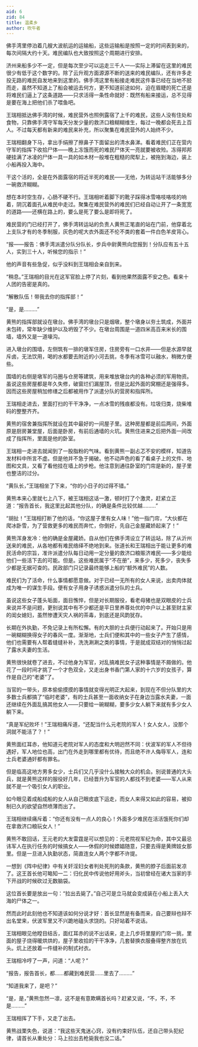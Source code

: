 ```yaml
---
aid: 6
zid: 84
title: 温柔乡
author: 吹牛者
---
```


佛手湾里停泊着几艘大波航运的运输船，这些运输船是按照一定的时间表到来的，每次间隔大约十天。难民编队也大致按照这个周期进行安排。

济州来船多少不一定，但是每次至少可以运走三千人一—实际上滞留在这里的难民很少有低于这个数字的。除了云升观方面源源不断的送来的难民编队，还有许多走投无路的难民自发地来到这里的。佛手湾这里有船接走难民这件事已经在当地不胫而走，虽然不知道上了船会被运去何方，更不知道前途如何，迫在眉睫的死亡还是将难民们逼上了这条道路——只求活得一条性命就好：既然有船来接运，总不见得是要在海上把他们杀了喂鱼吧。

王瑞相抵达佛手湾的时候，难民营外也照例露宿了上千的难民，这些人没有住处和食物，只靠佛手湾守军每天分发少量的救济口粮糊糊维生，每过一晚都会死去上百人。不过每天都有新来的难民来补充，所以聚集在难民营外的人始终不少。

王瑞相翻身下马，拿出手绢擦了擦鼻子下面留出的清水鼻涕。看着难民们正在营内守军的指挥下收拾尸体——晚上冻饿而死的难民尸体天一亮就要被收殓。冻得邦邦硬挂满了冰凌的尸体一具一具的如木材一般堆在粗糙的爬犁上，被拖到海边，装上小船再投入海中。

干这个活的，全是在外面露宿的将近半死的难民——无他，为转运站干活能够多分一碗救济糊糊。

想在本时空生存，心肠不硬不行。王瑞相听着脚下的靴子踩得冰雪咯吱咯吱的响着，阴沉着面孔从难民中走过。聚集在难民营外的难民们已经自动让开了一条宽宽的道路——还横在路上的，要么是死了要么是即将死了。

难民营的门已经打开了，佛手湾转运站的负责人黄熊正笔直的站在门前，他穿着北上支队才有的冬季制服，灰色的呢大衣外面还不伦不类的套着一件白色羊皮背心。

“报——报告：佛手湾派遣分队分队长，步兵中尉黄熊向您报到！分队应有五十五人，实到三十人，听候您的指示！”

他的声音有些急促，似乎没料到王瑞相会亲自到来。

“稍息。”王瑞相的目光在这军官脸上停了片刻，看到他果然面露不安之色。看来十人团的告密是真的。

“解散队伍！带我去你的指挥部！”

“是，是………”

黄熊的指挥部就设在墩台。佛手湾的墩台只是烟墩，整个墩身以夯土筑成，外面并未包砖，常年缺少维护以及坍毁了不少。在墩台周围是一道四米高百来米长的围墙，墙外又是一道壕沟。

进入墩台的围墙，左侧筑有一排的墩军住房，住房旁有一口水井——但是水源早就斥卤，无法饮用，喝的水都要去附近的小河去挑，冬季有冰雪可以融水，稍微方便些。

围墙的右侧是墩军的马圈与仓房等建筑，用来堆放墩台内的各种必须的军用物资。虽说这些房屋都是年久失修，破窗烂们漏屋顶，但是比起外面的窝棚还是强得多。因而这些房屋稍加修缮之后都被用作了派遣分队的营房和指挥所。

王瑞相走进去，里面打扫的干干净净，一点冰雪的残痕都没有。垃圾归类，烧柴堆码的整整齐齐。

黄熊的宿舍兼指挥所就设在其中最好的一间屋子里。这种房屋都是前后两间，外面原是厨房兼堂屋，后面是卧房，有前后通墙的火坑。黄熊住进来之后把外面一间改成了指挥所，里面是他的卧室。

王瑞相一走进去就闻到了一股脂粉的气味。看到黄熊一副忐忑不安的模样，知道告发材料中所言不虚。但是他并不急于揭破。他不动声色的看了看桌子上的文件、地图和文具，又看了看他挂在墙上的步枪。他注意到通往卧室的门帘是新的，屋子里也整洁的过分。

“黄队长，”王瑞相坐了下来，“你的小日子的过得不错。”

黄熊本来心里就七上八下，被王瑞相这话一激，顿时打了个激灵，赶紧立正道：“报告首长，我这里比起其他分队，的确是条件比较优越………”

“胡扯！”王瑞相打断了他的话，“你这屋子里有女人味！”他一指门帘，“大伙都在爬冰卧雪，为了营救更多的难民而奔忙，你倒好，先自己金屋藏娇起来了！”

黄熊浑身发冷：他的确是金屋藏娇。自从他们在佛手湾设立了转运站，除了从沂州送来的难民，从各地都有难民络绎不绝地到来。张道长和王瑞相出于能让更多的难民活命的宗旨，准许派遣分队每日动用一定分量的救济口粮赈济难民——多少能给他们一些活下去的可能。但是。这些难民属于“不在册”，来多少，死多少，丧失多少都是无据可查的。民政部门只记录最终能够上船的“额外难民”的人数。

难民们为了活命，什么事情都愿意做。对于已经一无所有的女人来说，出卖肉体就成为唯一的谋生手段。便有女子用身子诱惑派遣分队的士兵。

虽说这些女子蓬头垢面，面目憔悴，但是对长期服役，看老母猪也是双眼皮的士兵来说并不是问题，更别说其中有不少都还是平日里养尊处优的中户以上甚至财主家的闺女媳妇，虽然惨遭天灾人祸的茶毒，到底还是风韵犹存。

长期在外执勤，不免记录上有所松懈。有的大胆的士兵便行动起来了。开始只是用一碗糊糊换得女子的春风一度。渐渐地，士兵们便和其中的一些女子产生了感情，他们也需要有人帮着缝缝补补，洗洗涮涮之类的事情，于是就成双结对的悄悄过起了露水夫妻的生活。

黄熊很快就卷了进去，不过他身为军官，对乱搞难民女子这种事情是不屑做的。他花了一段时间才挑了一个才色双全，又走出身书香门第人家的十六岁的女孩子，算作是自己的“老婆”了。

当官的一带头，原本偷偷摸摸的事情就变得光明正大起来，到现在不但分队里的大多数士兵都搞了“临时老婆”，有的士兵甚至一面收纳女子在身边当露水夫妻，一面还继续在外面乱搞其他女人——只要给一碗糊糊，要多少女人躺下来就有多少女人躺下来。

“真是军纪败坏！”王瑞相痛斥道，“还配当什么元老院的军人！女人女人，没那个洞就不能活了？！”

黄熊面红耳赤，他知道元老院对军人的态度和大明迥然不同：伏波军的军人不但待遇好，军人地位也高，出门在外走到哪里都有优待，而且绝不许人侮辱军人，连和士兵老婆通奸都有罪名。

但是临高这地方男多女少，士兵们又几乎没什么接触大众的机会。别说普通的大头兵，就是黄熊这样的服役好几年，已经晋升为军官的人都找不到老婆——军人从来就不是一个吸引女人的职业。

如今眼见着成船成船的女人从自己眼皮底下运走，而女人来得又如此的容易，被抑制已久的欲望自然喷薄而出了。

王瑞相继续痛斥着：“你还有没有一点人的良心！外面多少难民在活活饿死你们却在拿救济口粮玩女人！”

黄熊不敢回话，王元老的大发雷霆是可以想见的：元老院视军纪为命，其中又最忌讳军人在执行任务的时候搞女人——休假的时候嫖娼随意，只要去得是黄牌妓女那里。但是一旦进入执勤状态，简直连女人两个字都不许提。

一想到《阵中纪律》中有关奸淫妇女者判处死刑的条款，黄熊的脖子后面前发凉了。这王首长他可略知一二：归化民中传说他好用斧头，当初曾经在诸大当家的手下开战的时候砍过无数脑袋。

这位首长要是放出一句：“拉出去毙了。”自己可是立马就会变成装在小船上丢入大海的尸体之一。

然而此时此刻他也不知道该如何分说才好：首长显然是有备而来，自己要辩也辩不出名堂来，伏波军里又不兴跪地磕头求饶的。只好站着不说话。

王瑞相眼见他瞠目结舌，面红耳赤的说不出话来，走上几步将里屋的门帘一挑，里面的屋子烧得暖烘烘的，屋子里收拾的干干净净，几套替换衣服叠得整齐放在炕头。炕上还放着一件缝补的制式衬衣。

王瑞相冷哼了一声，问道：“人呢？”

“报告，报告首长，都……都藏到难民营……里去了………”

“知道我来了，是吧？”

“是，是，”黄熊忽然一凛，这不是有意欺瞒首长吗？赶紧又说，“不，不，不是………”

王瑞相挥了下手，又走了出去。

黄熊战栗失色，说道：“我这些天鬼迷心窍，没有约束好队伍，还自己带头犯纪律，请首长从重处分：马上拉出去枪毙我也没二话。”
